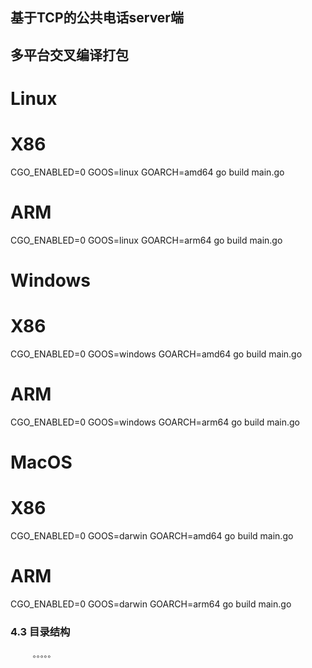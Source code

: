 ## 基于TCP的公共电话server端

## 多平台交叉编译打包

# Linux
# X86
CGO_ENABLED=0 GOOS=linux GOARCH=amd64 go build main.go
 
# ARM
CGO_ENABLED=0 GOOS=linux GOARCH=arm64 go build main.go

# Windows
# X86
CGO_ENABLED=0 GOOS=windows GOARCH=amd64 go build main.go
 
# ARM
CGO_ENABLED=0 GOOS=windows GOARCH=arm64 go build main.go

# MacOS
# X86
CGO_ENABLED=0 GOOS=darwin GOARCH=amd64 go build main.go
 
# ARM
CGO_ENABLED=0 GOOS=darwin GOARCH=arm64 go build main.go


### 4.3 目录结构

```
     。。。。。      

```

